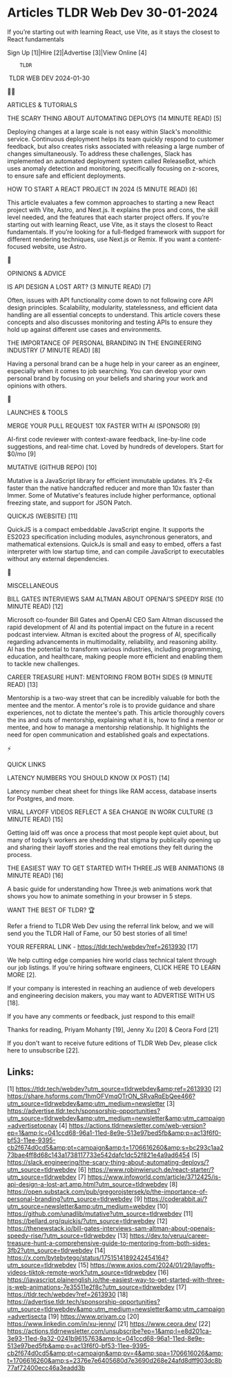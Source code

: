 # Articles TLDR Web Dev 30-01-2024

If you’re starting out with learning React, use Vite, as it stays
the closest to React fundamentals  

Sign Up [1]|Hire [2]|Advertise [3]|View Online [4] 

		TLDR 

 TLDR WEB DEV 2024-01-30

🧑‍💻 

ARTICLES & TUTORIALS

 THE SCARY THING ABOUT AUTOMATING DEPLOYS (14 MINUTE READ) [5] 

 Deploying changes at a large scale is not easy within Slack's
monolithic service. Continuous deployment helps its team quickly
respond to customer feedback, but also creates risks associated with
releasing a large number of changes simultaneously. To address these
challenges, Slack has implemented an automated deployment system
called ReleaseBot, which uses anomaly detection and monitoring,
specifically focusing on z-scores, to ensure safe and efficient
deployments. 

 HOW TO START A REACT PROJECT IN 2024 (5 MINUTE READ) [6] 

 This article evaluates a few common approaches to starting a new
React project with Vite, Astro, and Next.js. It explains the pros and
cons, the skill level needed, and the features that each starter
project offers. If you’re starting out with learning React, use
Vite, as it stays the closest to React fundamentals. If you’re
looking for a full-fledged framework with support for different
rendering techniques, use Next.js or Remix. If you want a
content-focused website, use Astro. 

🧠 

OPINIONS & ADVICE

 IS API DESIGN A LOST ART? (3 MINUTE READ) [7] 

 Often, issues with API functionality come down to not following core
API design principles. Scalability, modularity, statelessness, and
efficient data handling are all essential concepts to understand. This
article covers these concepts and also discusses monitoring and
testing APIs to ensure they hold up against different use cases and
environments. 

 THE IMPORTANCE OF PERSONAL BRANDING IN THE ENGINEERING INDUSTRY (7
MINUTE READ) [8] 

 Having a personal brand can be a huge help in your career as an
engineer, especially when it comes to job searching. You can develop
your own personal brand by focusing on your beliefs and sharing your
work and opinions with others. 

🚀 

LAUNCHES & TOOLS

 MERGE YOUR PULL REQUEST 10X FASTER WITH AI (SPONSOR) [9] 

 AI-first code reviewer with context-aware feedback, line-by-line code
suggestions, and real-time chat. Loved by hundreds of developers.
Start for $0/mo [9] 

 MUTATIVE (GITHUB REPO) [10] 

 Mutative is a JavaScript library for efficient immutable updates.
It’s 2-6x faster than the native handcrafted reducer and more than
10x faster than Immer. Some of Mutative's features include higher
performance, optional freezing state, and support for JSON Patch. 

 QUICKJS (WEBSITE) [11] 

 QuickJS is a compact embeddable JavaScript engine. It supports the
ES2023 specification including modules, asynchronous generators, and
mathematical extensions. QuickJs is small and easy to embed, offers a
fast interpreter with low startup time, and can compile JavaScript to
executables without any external dependencies. 

🎁 

MISCELLANEOUS

 BILL GATES INTERVIEWS SAM ALTMAN ABOUT OPENAI’S SPEEDY RISE (10
MINUTE READ) [12] 

 Microsoft co-founder Bill Gates and OpenAI CEO Sam Altman discussed
the rapid development of AI and its potential impact on the future in
a recent podcast interview. Altman is excited about the progress of
AI, specifically regarding advancements in multimodality, reliability,
and reasoning ability. AI has the potential to transform various
industries, including programming, education, and healthcare, making
people more efficient and enabling them to tackle new challenges. 

 CAREER TREASURE HUNT: MENTORING FROM BOTH SIDES (9 MINUTE READ) [13] 

 Mentorship is a two-way street that can be incredibly valuable for
both the mentee and the mentor. A mentor's role is to provide guidance
and share experiences, not to dictate the mentee's path. This article
thoroughly covers the ins and outs of mentorship, explaining what it
is, how to find a mentor or mentee, and how to manage a mentorship
relationship. It highlights the need for open communication and
established goals and expectations. 

⚡ 

QUICK LINKS

 LATENCY NUMBERS YOU SHOULD KNOW (X POST) [14] 

 Latency number cheat sheet for things like RAM access, database
inserts for Postgres, and more. 

 VIRAL LAYOFF VIDEOS REFLECT A SEA CHANGE IN WORK CULTURE (3 MINUTE
READ) [15] 

 Getting laid off was once a process that most people kept quiet
about, but many of today’s workers are shedding that stigma by
publically opening up and sharing their layoff stories and the real
emotions they felt during the process. 

 THE EASIEST WAY TO GET STARTED WITH THREE.JS WEB ANIMATIONS (8 MINUTE
READ) [16] 

 A basic guide for understanding how Three.js web animations work that
shows you how to animate something in your browser in 5 steps. 

WANT THE BEST OF TLDR? 🏆

Refer a friend to TLDR Web Dev using the referral link below, and we
will send you the TLDR Hall of Fame, our 50 best stories of all time!

YOUR REFERRAL LINK - https://tldr.tech/webdev?ref=2613930 [17]

 We help cutting edge companies hire world class technical talent
through our job listings. If you're hiring software engineers, CLICK
HERE TO LEARN MORE [2]. 

If your company is interested in reaching an audience of web
developers and engineering decision makers, you may want to ADVERTISE
WITH US [18]. 

If you have any comments or feedback, just respond to this email! 

Thanks for reading, 
Priyam Mohanty [19], Jenny Xu [20] & Ceora Ford [21] 

If you don't want to receive future editions of TLDR Web Dev,
please click here to unsubscribe [22]. 

 

Links:
------
[1] https://tldr.tech/webdev?utm_source=tldrwebdev&amp;ref=2613930
[2] https://share.hsforms.com/1hmOFVmqOTrON_SRvaRqEbQee466?utm_source=tldrwebdev&amp;utm_medium=newsletter
[3] https://advertise.tldr.tech/sponsorship-opportunities?utm_source=tldrwebdev&amp;utm_medium=newsletter&amp;utm_campaign=advertisetopnav
[4] https://actions.tldrnewsletter.com/web-version?ep=1&amp;lc=041ccd68-96a1-11ed-8e9e-513e97bed5fb&amp;p=ac13f6f0-bf53-11ee-9395-cb2f674d0cd5&amp;pt=campaign&amp;t=1706616260&amp;s=bc293c1aa273bae4ff8d68c143a1738117733e542dafc1dc52f821e4a9ad6454
[5] https://slack.engineering/the-scary-thing-about-automating-deploys/?utm_source=tldrwebdev
[6] https://www.robinwieruch.de/react-starter/?utm_source=tldrwebdev
[7] https://www.infoworld.com/article/3712425/is-api-design-a-lost-art.amp.html?utm_source=tldrwebdev
[8] https://open.substack.com/pub/gregorojstersek/p/the-importance-of-personal-branding?utm_source=tldrwebdev
[9] https://coderabbit.ai/?utm_source=newsletter&amp;utm_medium=webdev
[10] https://github.com/unadlib/mutative?utm_source=tldrwebdev
[11] https://bellard.org/quickjs/?utm_source=tldrwebdev
[12] https://thenewstack.io/bill-gates-interviews-sam-altman-about-openais-speedy-rise/?utm_source=tldrwebdev
[13] https://dev.to/veruu/career-treasure-hunt-a-comprehensive-guide-to-mentoring-from-both-sides-3fb2?utm_source=tldrwebdev
[14] https://x.com/bytebytego/status/1751514189242454164?utm_source=tldrwebdev
[15] https://www.axios.com/2024/01/29/layoffs-videos-tiktok-remote-work?utm_source=tldrwebdev
[16] https://javascript.plainenglish.io/the-easiest-way-to-get-started-with-three-js-web-animations-7e35511e2f8c?utm_source=tldrwebdev
[17] https://tldr.tech/webdev?ref=2613930
[18] https://advertise.tldr.tech/sponsorship-opportunities?utm_source=tldrwebdev&amp;utm_medium=newsletter&amp;utm_campaign=advertisecta
[19] https://www.priyam.co
[20] https://www.linkedin.com/in/xu-jenny/
[21] https://www.ceora.dev/
[22] https://actions.tldrnewsletter.com/unsubscribe?ep=1&amp;l=e8d201ca-3e93-11ed-9a32-0241b9615763&amp;lc=041ccd68-96a1-11ed-8e9e-513e97bed5fb&amp;p=ac13f6f0-bf53-11ee-9395-cb2f674d0cd5&amp;pt=campaign&amp;pv=4&amp;spa=1706616026&amp;t=1706616260&amp;s=2376e7e6405680d7e3690d268e24afd8dff903dc8b77af72400ecc46a3eadd3b